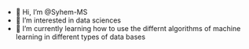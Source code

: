 - 👋 Hi, I’m @Syhem-MS
- 👀 I’m interested in data sciences
- 🌱 I’m currently learning how to use the differnt algorithms of machine learning in different types of data bases

<!---
syhem-MS/syhem-MS is a ✨ special ✨ repository because its `README.md` (this file) appears on your GitHub profile.
You can click the Preview link to take a look at your changes.
--->
